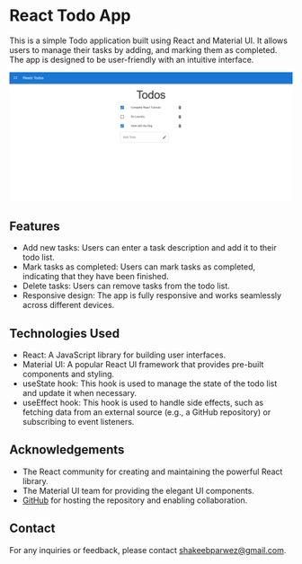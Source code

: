 # React Todo App

This is a simple Todo application built using React and Material UI. It allows users to manage their tasks by adding, and marking them as completed. The app is designed to be user-friendly with an intuitive interface.

![screenshot](app_screenshot.png)

## Features

- Add new tasks: Users can enter a task description and add it to their todo list.
- Mark tasks as completed: Users can mark tasks as completed, indicating that they have been finished.
- Delete tasks: Users can remove tasks from the todo list.
- Responsive design: The app is fully responsive and works seamlessly across different devices.

## Technologies Used

- React: A JavaScript library for building user interfaces.
- Material UI: A popular React UI framework that provides pre-built components and styling.
- useState hook: This hook is used to manage the state of the todo list and update it when necessary.
- useEffect hook: This hook is used to handle side effects, such as fetching data from an external source (e.g., a GitHub repository) or subscribing to event listeners.

## Acknowledgements

- The React community for creating and maintaining the powerful React library.
- The Material UI team for providing the elegant UI components.
- [GitHub](https://github.com) for hosting the repository and enabling collaboration.

## Contact

For any inquiries or feedback, please contact [shakeebparwez@gmail.com](mailto:shakeebparwez@gmail.com).
